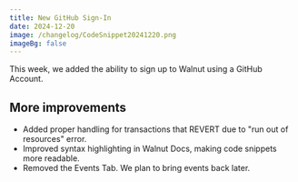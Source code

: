 ```yaml
---
title: New GitHub Sign-In
date: 2024-12-20
image: /changelog/CodeSnippet20241220.png
imageBg: false
---
```


This week, we added the ability to sign up to Walnut using a GitHub
            Account.

## More improvements

- Added proper handling for transactions that REVERT due to
              "run out of resources" error.
- Improved syntax highlighting in Walnut Docs, making code snippets
              more readable.
- Removed the Events Tab. We plan to bring events back later.
